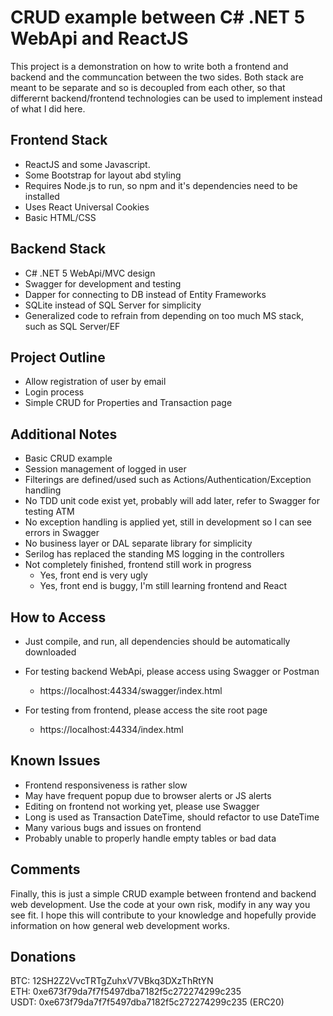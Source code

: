 # CRUD example between C# .NET 5 WebApi and ReactJS

This project is a demonstration on how to write both a frontend and backend and the communcation between the two sides.
Both stack are meant to be separate and so is decoupled from each other, so that differernt backend/frontend technologies 
can be used to implement instead of what I did here. 

## Frontend Stack

- ReactJS and some Javascript.
- Some Bootstrap for layout abd styling
- Requires Node.js to run, so npm and it's dependencies need to be installed
- Uses React Universal Cookies
- Basic HTML/CSS

## Backend Stack

- C# .NET 5 WebApi/MVC design
- Swagger for development and testing
- Dapper for connecting to DB instead of Entity Frameworks
- SQLite instead of SQL Server for simplicity
- Generalized code to refrain from depending on too much MS stack, such as SQL Server/EF

## Project Outline

- Allow registration of user by email
- Login process
- Simple CRUD for Properties and Transaction page

## Additional Notes

- Basic CRUD example
- Session management of logged in user
- Filterings are defined/used such as Actions/Authentication/Exception handling
- No TDD unit code exist yet, probably will add later, refer to Swagger for testing ATM
- No exception handling is applied yet, still in development so I can see errors in Swagger
- No business layer or DAL separate library for simplicity
- Serilog has replaced the standing MS logging in the controllers
- Not completely finished, frontend still work in progress
	- Yes, front end is very ugly
	- Yes, front end is buggy, I'm still learning frontend and React


## How to Access

- Just compile, and run, all dependencies should be automatically downloaded
- For testing backend WebApi, please access using Swagger or Postman
	- https://localhost:44334/swagger/index.html

- For testing from frontend, please access the site root page
	- https://localhost:44334/index.html


## Known Issues

- Frontend responsiveness is rather slow
- May have frequent popup due to browser alerts or JS alerts
- Editing on frontend not working yet, please use Swagger
- Long is used as Transaction DateTime, should refactor to use DateTime
- Many various bugs and issues on frontend
- Probably unable to properly handle empty tables or bad data


## Comments

Finally, this is just a simple CRUD example between frontend and backend web development.
Use the code at your own risk, modify in any way you see fit.
I hope this will contribute to your knowledge and hopefully provide information on how general web development works.


## Donations

BTC:  12SH2Z2VvcTRTgZuhxV7VBkq3DXzThRtYN  
ETH:  0xe673f79da7f7f5497dba7182f5c272274299c235  
USDT: 0xe673f79da7f7f5497dba7182f5c272274299c235 (ERC20)  
